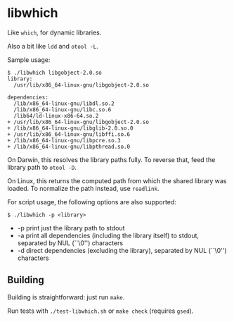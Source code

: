 # libwhich

Like `which`, for dynamic libraries.

Also a bit like `ldd` and `otool -L`.

Sample usage:
```
$ ./libwhich libgobject-2.0.so
library:
  /usr/lib/x86_64-linux-gnu/libgobject-2.0.so

dependencies:
  /lib/x86_64-linux-gnu/libdl.so.2
  /lib/x86_64-linux-gnu/libc.so.6
  /lib64/ld-linux-x86-64.so.2
+ /usr/lib/x86_64-linux-gnu/libgobject-2.0.so
+ /lib/x86_64-linux-gnu/libglib-2.0.so.0
+ /usr/lib/x86_64-linux-gnu/libffi.so.6
+ /lib/x86_64-linux-gnu/libpcre.so.3
+ /lib/x86_64-linux-gnu/libpthread.so.0
```

On Darwin, this resolves the library paths fully.
To reverse that, feed the library path to `otool -D`.

On Linux, this returns the computed path from which the shared library was loaded.
To normalize the path instead, use `readlink`.

For script usage, the following options are also supported:

    $ ./libwhich -p <library>

 - -p  print just the library path to stdout
 - -a  print all dependencies (including the library itself) to stdout, separated by NUL (``\0'') characters
 - -d  direct dependencies (excluding the library), separated by NUL (``\0'') characters

## Building

Building is straightforward: just run `make`.

Run tests with `./test-libwhich.sh` or `make check` (requires `gsed`).
